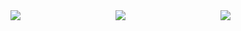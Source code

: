 <div style="display: flex; align-items: stretch">
  <img style:"height: auto"
    src="https://github-readme-stats.vercel.app/api?username=iPlanC&count_private=true&show_icons=true&include_all_commits=true&hide_border=true&line_height=20&theme=tokyonight"
    style="flex: 1"
  />
  <img style:"height: auto"
    src="https://github-readme-stats.vercel.app/api/top-langs/?username=iPlanC&count_private=true&show_icons=true&include_all_commits=true&hide_border=true&layout=compact&theme=tokyonight"
    style="flex: 1"
  />
  <img style:"height: auto"
    src="https://github-readme-stats.vercel.app/api/wakatime?username=PlanC&layout=compact&theme=tokyonight"
    style="flex: 1"
  />
</div>
